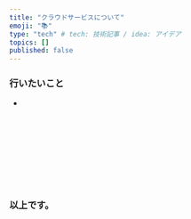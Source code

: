 ```yaml
---
title: "クラウドサービスについて"
emoji: "📚"
type: "tech" # tech: 技術記事 / idea: アイデア
topics: []
published: false
---
```


### 行いたいこと
- 


<br>
<br>
<br>

# 



<br>
<br>


### 以上です。

<br>
<br>
<br>